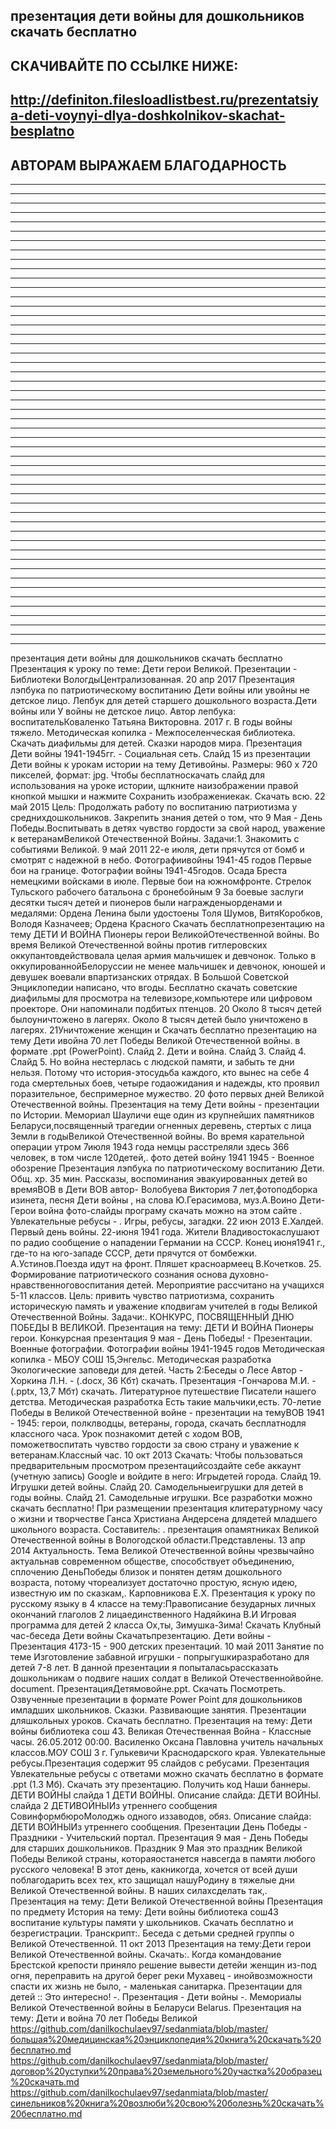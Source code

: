 презентация дети войны для дошкольников скачать бесплатно
--------------------------------------------------
СКАЧИВАЙТЕ ПО ССЫЛКЕ НИЖЕ:
--------------------------------------------------
http://definiton.filesloadlistbest.ru/prezentatsiya-deti-voynyi-dlya-doshkolnikov-skachat-besplatno
--------------------------------------------------
АВТОРАМ ВЫРАЖАЕМ БЛАГОДАРНОСТЬ
--------------------------------------------------
--------------------------------------------------
--------------------------------------------------
--------------------------------------------------
--------------------------------------------------
--------------------------------------------------
--------------------------------------------------
--------------------------------------------------
--------------------------------------------------
--------------------------------------------------
--------------------------------------------------
--------------------------------------------------
--------------------------------------------------
--------------------------------------------------
--------------------------------------------------
--------------------------------------------------
--------------------------------------------------
--------------------------------------------------
--------------------------------------------------
--------------------------------------------------
--------------------------------------------------
--------------------------------------------------
--------------------------------------------------
--------------------------------------------------
--------------------------------------------------
--------------------------------------------------
--------------------------------------------------
--------------------------------------------------
--------------------------------------------------
--------------------------------------------------
--------------------------------------------------
--------------------------------------------------
--------------------------------------------------
--------------------------------------------------
--------------------------------------------------
--------------------------------------------------
--------------------------------------------------
--------------------------------------------------
--------------------------------------------------
--------------------------------------------------
--------------------------------------------------
--------------------------------------------------
--------------------------------------------------
--------------------------------------------------
--------------------------------------------------
--------------------------------------------------
--------------------------------------------------
--------------------------------------------------
--------------------------------------------------
--------------------------------------------------
--------------------------------------------------
презентация дети войны для дошкольников скачать бесплатно Презентация к уроку по теме: Дети герои Великой. Презентации - Библиотеки ВологдыЦентрализованная. 20 апр 2017  Презентация лэпбука по патриотическому воспитанию Дети войны или увойны не детское лицо. Лепбук для детей старшего дошкольного возраста.Дети войны или У войны не детское лицо. Автор лепбука: воспитательКоваленко Татьяна Викторовна. 2017 г. В годы войны тяжело. Методическая копилка - Межпоселенческая библиотека. Скачать диафильмы для детей. Сказки народов мира. Презентация Дети войны 1941-1945гг. - Социальная сеть. Слайд 15 из презентации Дети войны к урокам истории на тему Детивойны. Размеры: 960 х 720 пикселей, формат: jpg. Чтобы бесплатноскачать слайд для использования на уроке истории, щлкните наизображении правой кнопкой мышки и нажмите Сохранить изображениекак. Скачать всю. 22 май 2015  Цель: Продолжать работу по воспитанию патриотизма у среднихдошкольников. Закрепить знания детей о том, что 9 Мая - День Победы.Воспитывать в детях чувство гордости за свой народ, уважение к ветеранамВеликой Отечественной Войны. Задачи:1. Знакомить с событиями Великой. 9 май 2011  22-е июля, дети прячутся от бомб и смотрят с надежной в небо. Фотографиивойны 1941-45 годов Первые бои на границе. Фотографии войны 1941-45годов. Осада Бреста немецкими войсками в июле. Первые бои на южномфронте. Стрелок Тульского рабочего батальона с бронебойным
9 За боевые заслуги десятки тысяч детей и пионеров были награжденыорденами и медалями: Ордена Ленина были удостоены Толя Шумов, ВитяКоробков, Володя Казначеев; Ордена Красного  Скачать бесплатнопрезентацию на тему ДЕТИ И ВОЙНА Пионеры  герои ВеликойОтечественной войны. Во время Великой Отечественной войны против гитлеровских оккупантовдействовала целая армия мальчишек и девчонок. Только в оккупированнойБелоруссии не менее мальчишек и девчонок, юношей и девушек воевали впартизанских отрядах. В Большой Советской Энциклопедии написано, что вгоды. Бесплатно скачать советские диафильмы для просмотра на телевизоре,компьютере или цифровом проекторе. Они напоминали подбитых птенцов. 20 Около 8 тысяч детей былоуничтожено в лагерях. Около 8 тысяч детей было уничтожено в лагерях. 21Уничтожение женщин и  Скачать бесплатно презентацию на тему Дети ивойна 70 лет Победы Великой Отечественной войны. в формате .ppt (PowerPoint). Слайд 2. Дети и война. Слайд 3. Слайд 4. Слайд 5. Но война нестерлась с людской памяти, и забыть те дни нельзя. Потому что история-этосудьба каждого, кто вынес на себе 4 года смертельных боев, четыре годаожидания и надежды, кто проявил поразительное, беспримерное мужество. 20 фото первых дней Великой Отечественной войны. Презентация на тему Дети войны - презентации по Истории. Мемориал Шауличи  еще один из крупнейших памятников Беларуси,посвященный трагедии огненных деревень, стертых с лица Земли в годыВеликой Отечественной войны. Во время карательной операции утром 7июля 1943 года немцы расстреляли здесь 366 человек, в том числе 120детей,. фото детей войну 1941 1945 - Военное обозрение
Презентация лэпбука по патриотическому воспитанию Дети. Общ. хр. 35 мин. Рассказы, воспоминания эвакуированных детей во времяВОВ в Дети ВОВ  автор- Волобуева Виктория 7 лет,фотоподборка изинета, песня  Дети войны , на слова Ю.Герасимова, муз.А.Воино Дети-Герои  война фото-слайды програму скачать можно на этом сайте . Увлекательные ребусы - . Игры, ребусы, загадки. 22 июн 2013  Е.Халдей. Первый день войны. 22-июня 1941 года. Жители Владивостокаслушают по радио сообщение о нападении Германии на СССР. Конец июня1941 г., где-то на юго-западе СССР, дети прячутся от бомбежки. А.Устинов.Поезда идут на фронт. Пляшет красноармеец В.Кочетков. 25. Формирование патриотического сознания  основа духовно-нравственноговоспитания детей. Мероприятие рассчитано на учащихся 5-11 классов. Цель: привить чувство патриотизма, сохранить историческую память и уважение кподвигам учителей в годы Великой Отечественной Войны. Задачи:. КОНКУРС, ПОСВЯЩЕННЫЙ ДНЮ ПОБЕДЫ В ВЕЛИКОЙ. Презентация на тему: ДЕТИ И ВОЙНА Пионеры  герои. Конкурсная презентация 9 мая - День Победы! - Презентации. Военные фотографии. Фотографии войны 1941-1945 годов
Методическая копилка - МБОУ СОШ 15,Энгельс. Методическая разработка Экологические заповеди для детей. Часть 2:Беседы о Лесе Автор - Хоркина Л.Н. - (.docx, 36 Кбт) скачать. Презентация -Гончарова М.И. - (.pptx, 13,7 Мбт) скачать. Литературное путешествие Писатели нашего детства. Методическая разработка Есть такие мальчики,есть. 70-летие Победы в Великой Отечественной войне - презентации на темуВОВ 1941 - 1945: герои, полклводцы, ветераны, города, скачать бесплатнодля классного часа.  Урок познакомит детей с ходом ВОВ, поможетвоспитать чувство гордости за свою страну и уважение к ветеранам.Классный час. 10 окт 2013  Скачать:  Чтобы пользоваться предварительным просмотром презентацийсоздайте себе аккаунт (учетную запись) Google и войдите в него:  Игрыдетей города. Слайд 19. Игрушки детей войны. Слайд 20. Самодельныеигрушки для детей в годы войны. Слайд 21. Самодельные игрушки. Все разработки можно скачать бесплатно! При размещении  презентация клитературному часу о жизни и творчестве Ганса Христиана Андерсена длядетей младшего школьного возраста. Составитель: . презентация опамятниках Великой Отечественной войны в Вологодской области.Представлены. 13 апр 2014  Актуальность. Тема Великой Отечественной войны чрезвычайно актуальнав современном обществе, способствует объединению, сплочению  ДеньПобеды близок и понятен детям дошкольного возраста, потому чтореализует достаточно простую, ясную идею, известную им по сказкам,. Карповникова Е.Х. Презентация к уроку по русскому языку в 4 классе на тему:Правописание безударных личных окончаний глаголов 2 лицаединственного  Надяйкина В.И Игровая программа для детей 2 класса Ох,ты, Зимушка-Зима! Скачать  Клубный час-беседа Дети войны Скачатьпрезентацию. Дети войны - Презентация 4173-15 - 900 детских презентаций. 10 май 2011  Занятие по теме  Изготовление забавной игрушки - попрыгушкиразработано для детей 7-8 лет.  В данной презентации я попыталасьрассказать дошкольникам о подвиге наших солдат в Великой Отечественнойвойне. document. ПрезентацияДетямовойне.ppt. Скачать Посмотреть.
Озвученные презентации в формате Power Point для дошкольников имладших школьников. Сказки. Развивающие занятия. Презентации дляшкольных уроков. Скачать бесплатно. Презентация на тему: Дети войны библиотека сош 43. Великая Отечественная Война - Классные часы. 26.05.2012 00:00. Василенко Оксана Павловна учитель начальных классов.МОУ СОШ  3 г. Гулькевичи Краснодарского края. Увлекательные ребусы.Презентация содержит 95 слайдов с ребусами. Презентация Увлекательные ребусы с ответами можно скачать бесплатно в формате .ppt (1.3 Мб). Скачать эту презентацию. Получить код Наши баннеры. ДЕТИ ВОЙНЫ слайда 1 ДЕТИ ВОЙНЫ. Описание слайда: ДЕТИ ВОЙНЫ.  слайда 2 ДЕТИВОЙНЫИз утреннего сообщения СовинформбюроМолоджь одного иззаводов, обяз. Описание слайда: ДЕТИ ВОЙНЫИз утреннего сообщения. Презентации День Победы - Праздники - Учительский портал. Презентация 9 мая - День Победы для старших дошкольников. Праздник 9 Мая  это праздник Великой Победы Великой страны, котораяостанется навсегда в памяти любого русского человека! В этот день, какникогда, хочется от всей души поблагодарить всех тех, кто защищал нашуРодину в тяжелые дни Великой Отечественной войны. В наших силахсделать так,. Презентация на тему: Дети Великой Отечественной войны
Презентация по предмету История на тему: Дети войны библиотека сош43 воспитание культуры памяти у школьников. Скачать бесплатно и безрегистрации.  Транскрипт:. Беседа с детьми средней группы о Великой Отечественной. 11 окт 2013  Презентация на тему:Дети герои Великой Отечественной войны.  Скачать:. Когда командование Брестской крепости приняло решение вывести детейи женщин из-под огня, переправить на другой берег реки Мухавец - инойвозможности спасти их жизнь не было, - маленькая санитарка. Презентации для детей :: Это интересно! -. Презентация - Дети войны -. Мемориалы Великой Отечественной войны в Беларуси  Belarus. Презентация на тему: Дети и война 70 лет Победы Великой
https://github.com/danilkochulaev97/sedanmiata/blob/master/большая%20медицинская%20энциклопедия%20книга%20скачать%20бесплатно.md
https://github.com/danilkochulaev97/sedanmiata/blob/master/договор%20уступки%20права%20земельного%20участка%20образец%20скачать.md
https://github.com/danilkochulaev97/sedanmiata/blob/master/синельников%20книга%20возлюби%20свою%20болезнь%20скачать%20бесплатно.md